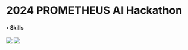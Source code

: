 # 2024 PROMETHEUS AI Hackathon

#### • Skills
<img src="https://img.shields.io/badge/Python-3776AB?style=for-the-badge&logo=Python&logoColor=white"> <img src="https://img.shields.io/badge/Github-181717?style=for-the-badge&logo=Python&logoColor=white"> 
